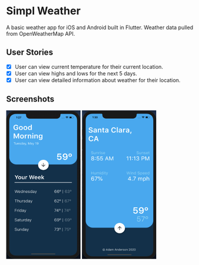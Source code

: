 # Simpl Weather

A basic weather app for iOS and Android built in Flutter.  Weather data pulled from OpenWeatherMap API.

## User Stories

- [X] User can view current temperature for their current location.
- [X] User can view highs and lows for the next 5 days. 
- [X] User can view detailed information about weather for their location.

## Screenshots

<img src='/images/mainview.png' title='Main Screen' width='200' height='400' alt='Main Screen' />
<img src='/images/detailsview.png' title='Details Screen' width='200' height='400' alt='Details Screen' />
